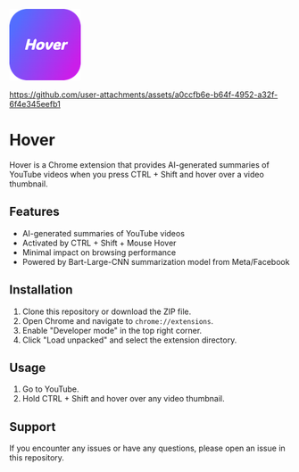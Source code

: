 ![Logo](/assets/icon128rounded.png)

https://github.com/user-attachments/assets/a0ccfb6e-b64f-4952-a32f-6f4e345eefb1

# Hover

Hover is a Chrome extension that provides AI-generated summaries of YouTube videos when you press CTRL + Shift and hover over a video thumbnail.

## Features

- AI-generated summaries of YouTube videos
- Activated by CTRL + Shift + Mouse Hover
- Minimal impact on browsing performance
- Powered by Bart-Large-CNN summarization model from Meta/Facebook

## Installation

1. Clone this repository or download the ZIP file.
2. Open Chrome and navigate to `chrome://extensions`.
3. Enable "Developer mode" in the top right corner.
4. Click "Load unpacked" and select the extension directory.

## Usage

1. Go to YouTube.
2. Hold CTRL + Shift and hover over any video thumbnail.

## Support

If you encounter any issues or have any questions, please open an issue in this repository.
